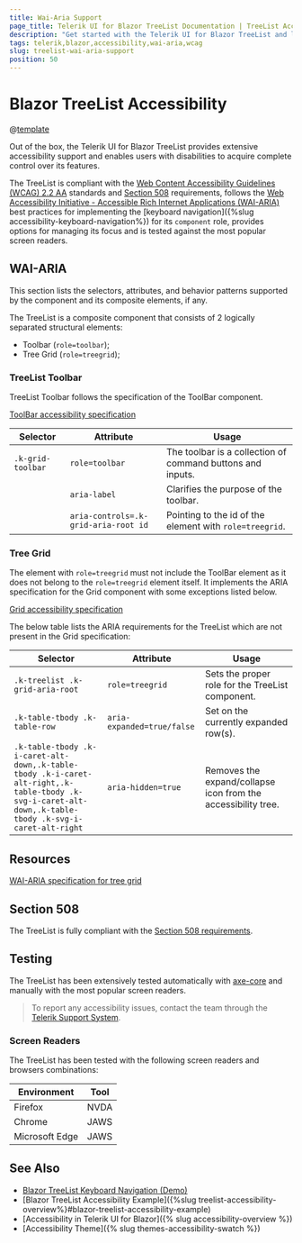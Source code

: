 ```yaml
---
title: Wai-Aria Support
page_title: Telerik UI for Blazor TreeList Documentation | TreeList Accessibility
description: "Get started with the Telerik UI for Blazor TreeList and learn about its accessibility support for WAI-ARIA, Section 508, and WCAG 2.2."
tags: telerik,blazor,accessibility,wai-aria,wcag
slug: treelist-wai-aria-support 
position: 50 
---
```


# Blazor TreeList Accessibility

@[template](/_contentTemplates/common/parameters-table-styles.md#table-layout)



Out of the box, the Telerik UI for Blazor TreeList provides extensive accessibility support and enables users with disabilities to acquire complete control over its features.


The TreeList is compliant with the [Web Content Accessibility Guidelines (WCAG) 2.2 AA](https://www.w3.org/TR/WCAG22/) standards and [Section 508](https://www.section508.gov/) requirements, follows the [Web Accessibility Initiative - Accessible Rich Internet Applications (WAI-ARIA)](https://www.w3.org/WAI/ARIA/apg/) best practices for implementing the [keyboard navigation]({%slug accessibility-keyboard-navigation%}) for its `component` role, provides options for managing its focus and is tested against the most popular screen readers.

## WAI-ARIA


This section lists the selectors, attributes, and behavior patterns supported by the component and its composite elements, if any.


The TreeList is a composite component that consists of 2 logically separated structural elements:


 - Toolbar (`role=toolbar`);
 - Tree Grid (`role=treegrid`);

### TreeList Toolbar


TreeList Toolbar follows the specification of the ToolBar component.

[ToolBar accessibility specification](slug://toolbar-wai-aria-support)

| Selector | Attribute | Usage |
| -------- | --------- | ----- |
| `.k-grid-toolbar` | `role=toolbar` | The toolbar is a collection of command buttons and inputs. |
|  | `aria-label` | Clarifies the purpose of the toolbar. |
|  | `aria-controls=.k-grid-aria-root id` | Pointing to the id of the element with `role=treegrid`. |

### Tree Grid


The element with `role=treegrid` must not include the ToolBar element as it does not belong to the `role=treegrid` element itself. It implements the ARIA specification for the Grid component with some exceptions listed below.

[Grid accessibility specification](slug://grid-wai-aria-support)


The below table lists the ARIA requirements for the TreeList which are not present in the Grid specification:

| Selector | Attribute | Usage |
| -------- | --------- | ----- |
| `.k-treelist .k-grid-aria-root` | `role=treegrid` | Sets the proper role for the TreeList component. |
| `.k-table-tbody .k-table-row` | `aria-expanded=true/false` | Set on the currently expanded row(s). |
| `.k-table-tbody .k-i-caret-alt-down,.k-table-tbody .k-i-caret-alt-right,.k-table-tbody .k-svg-i-caret-alt-down,.k-table-tbody .k-svg-i-caret-alt-right` | `aria-hidden=true` | Removes the expand/collapse icon from the accessibility tree. |

## Resources

[WAI-ARIA specification for tree grid](https://www.w3.org/TR/wai-aria-1.2/#treegrid)

## Section 508


The TreeList is fully compliant with the [Section 508 requirements](http://www.section508.gov/).

## Testing


The TreeList has been extensively tested automatically with [axe-core](https://github.com/dequelabs/axe-core) and manually with the most popular screen readers.

> To report any accessibility issues, contact the team through the [Telerik Support System](https://www.telerik.com/account/support-center).

### Screen Readers


The TreeList has been tested with the following screen readers and browsers combinations:

| Environment | Tool |
| ----------- | ---- |
| Firefox | NVDA |
| Chrome | JAWS |
| Microsoft Edge | JAWS |



## See Also

* [Blazor TreeList Keyboard Navigation (Demo)](https://demos.telerik.com/blazor-ui/treelist/keyboard-navigation)
* [Blazor TreeList Accessibility Example]({%slug treelist-accessibility-overview%}#blazor-treelist-accessibility-example)
* [Accessibility in Telerik UI for Blazor]({% slug accessibility-overview %})
* [Accessibility Theme]({% slug themes-accessibility-swatch %})